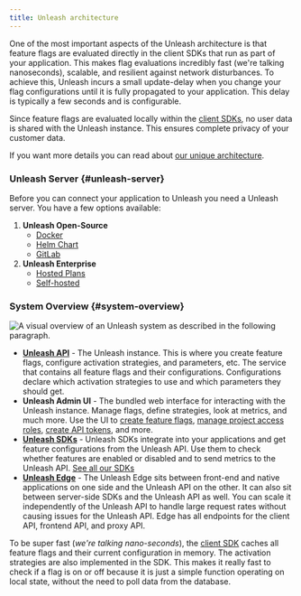 ```yaml
---
title: Unleash architecture
---
```


One of the most important aspects of the Unleash architecture is that feature flags are evaluated directly in the client SDKs that run as part of your application. This makes flag evaluations incredibly fast (we're talking nanoseconds), scalable, and resilient against network disturbances. To achieve this, Unleash incurs a small update-delay when you change your flag configurations until it is fully propagated to your application. This delay is typically a few seconds and is configurable.

Since feature flags are evaluated locally within the [client SDKs](/reference/sdks), no user data is shared with the Unleash instance. This ensures complete privacy of your customer data.

If you want more details you can read about [our unique architecture](https://www.getunleash.io/blog/our-unique-architecture).

### Unleash Server {#unleash-server}

Before you can connect your application to Unleash you need a Unleash server. You have a few options available:

1. **Unleash Open-Source**
   - [Docker](../using-unleash/deploy/getting-started)
   - [Helm Chart](https://github.com/unleash/helm-charts/)
   - [GitLab](https://docs.gitlab.com/ee/operations/feature_flags.html#choose-a-client-library)
2. **Unleash Enterprise**
   - [Hosted Plans](https://www.getunleash.io/plans)
   - [Self-hosted](https://www.getunleash.io/blog/self-host-your-feature-toggle-system)

### System Overview {#system-overview}

![A visual overview of an Unleash system as described in the following paragraph.](/img/unleash-architecture-edge.png 'System Overview')

- [**Unleash API**](/reference/api/unleash) - The Unleash instance. This is where you create feature flags, configure activation strategies, and parameters, etc. The service that contains all feature flags and their configurations. Configurations declare which activation strategies to use and which parameters they should get.
- **Unleash Admin UI** - The bundled web interface for interacting with the Unleash instance. Manage flags, define strategies, look at metrics, and much more. Use the UI to [create feature flags](/how-to-create-feature-flag), [manage project access roles](../how-to/how-to-create-and-assign-custom-project-roles), [create API tokens](/reference/api-tokens-and-client-keys#create-an-api-token), and more.
- [**Unleash SDKs**](../reference/sdks) - Unleash SDKs integrate into your applications and get feature configurations from the Unleash API. Use them to check whether features are enabled or disabled and to send metrics to the Unleash API. [See all our SDKs](../reference/sdks)
- [**Unleash Edge**](../reference/unleash-edge) - The Unleash Edge sits between front-end and native applications on one side and the Unleash API on the other. It can also sit between server-side SDKs and the Unleash API as well. You can scale it independently of the Unleash API to handle large request rates without causing issues for the Unleash API. Edge has all endpoints for the client API, frontend API, and proxy API. 

To be super fast (_we're talking nano-seconds_), the [client SDK](../reference/sdks) caches all feature flags and their current configuration in memory. The activation strategies are also implemented in the SDK. This makes it really fast to check if a flag is on or off because it is just a simple function operating on local state, without the need to poll data from the database.
